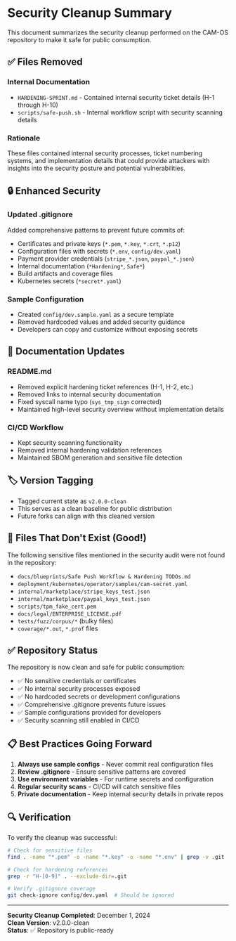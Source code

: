 # Security Cleanup Summary

This document summarizes the security cleanup performed on the CAM-OS repository to make it safe for public consumption.

## ✅ Files Removed

### Internal Documentation
- `HARDENING-SPRINT.md` - Contained internal security ticket details (H-1 through H-10)
- `scripts/safe-push.sh` - Internal workflow script with security scanning details

### Rationale
These files contained internal security processes, ticket numbering systems, and implementation details that could provide attackers with insights into the security posture and potential vulnerabilities.

## 🔒 Enhanced Security

### Updated .gitignore
Added comprehensive patterns to prevent future commits of:
- Certificates and private keys (`*.pem`, `*.key`, `*.crt`, `*.p12`)
- Configuration files with secrets (`*.env`, `config/dev.yaml`)
- Payment provider credentials (`stripe_*.json`, `paypal_*.json`)
- Internal documentation (`*Hardening*`, `Safe*`)
- Build artifacts and coverage files
- Kubernetes secrets (`*secret*.yaml`)

### Sample Configuration
- Created `config/dev.sample.yaml` as a secure template
- Removed hardcoded values and added security guidance
- Developers can copy and customize without exposing secrets

## 📝 Documentation Updates

### README.md
- Removed explicit hardening ticket references (H-1, H-2, etc.)
- Removed links to internal security documentation
- Fixed syscall name typo (`sys_tmp_sign` corrected)
- Maintained high-level security overview without implementation details

### CI/CD Workflow
- Kept security scanning functionality
- Removed internal hardening validation references
- Maintained SBOM generation and sensitive file detection

## 🏷️ Version Tagging

- Tagged current state as `v2.0.0-clean`
- This serves as a clean baseline for public distribution
- Future forks can align with this cleaned version

## 🚫 Files That Don't Exist (Good!)

The following sensitive files mentioned in the security audit were not found in the repository:
- `docs/blueprints/Safe Push Workflow & Hardening TODOs.md`
- `deployment/kubernetes/operator/samples/cam-secret.yaml`
- `internal/marketplace/stripe_keys_test.json`
- `internal/marketplace/paypal_keys_test.json`
- `scripts/tpm_fake_cert.pem`
- `docs/legal/ENTERPRISE_LICENSE.pdf`
- `tests/fuzz/corpus/*` (bulky files)
- `coverage/*.out`, `*.prof` files

## ✅ Repository Status

The repository is now clean and safe for public consumption:
- ✅ No sensitive credentials or certificates
- ✅ No internal security processes exposed
- ✅ No hardcoded secrets or development configurations
- ✅ Comprehensive .gitignore prevents future issues
- ✅ Sample configurations provided for developers
- ✅ Security scanning still enabled in CI/CD

## 📋 Best Practices Going Forward

1. **Always use sample configs** - Never commit real configuration files
2. **Review .gitignore** - Ensure sensitive patterns are covered
3. **Use environment variables** - For runtime secrets and configuration
4. **Regular security scans** - CI/CD will catch sensitive files
5. **Private documentation** - Keep internal security details in private repos

## 🔍 Verification

To verify the cleanup was successful:
```bash
# Check for sensitive files
find . -name "*.pem" -o -name "*.key" -o -name "*.env" | grep -v .git

# Check for hardening references
grep -r "H-[0-9]" . --exclude-dir=.git

# Verify .gitignore coverage
git check-ignore config/dev.yaml  # Should be ignored
```

---

**Security Cleanup Completed**: December 1, 2024  
**Clean Version**: v2.0.0-clean  
**Status**: ✅ Repository is public-ready 